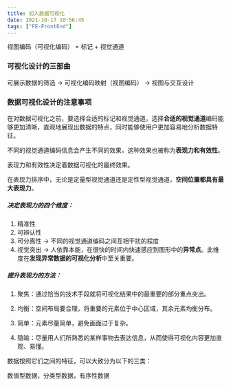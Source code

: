```yaml
---
title: 初入数据可视化
date: 2021-10-17 10:56:45
tags: ["FE-FrontEnd"]
---
```


视图编码（可视化编码） = 标记 + 视觉通道



### 可视化设计的三部曲

可展示数据的筛选 -> 可视化编码映射（视图编码） -> 视图与交互设计





### 数据可视化设计的注意事项

在对数据可视化之前，要选择合适的标记和视觉通道，选择**合适的视觉通道**编码能够更加清晰，直观地展现出数据的特点，同时能够使用户更加容易地分析数据特征。

不同的视觉通道编码信息会产生不同的效果，这种效果也被称为**表现力和有效性**。

表现力和有效性决定着数据可视化的最终效果。

在表现力排序中，无论是定量型视觉通道还是定性型视觉通道，**空间位置都具有最大表现力**。

##### 决定表现力的四个维度：

1. 精准性
2. 可辨认性
3. 可分离性 -> 不同的视觉通道编码之间互相干扰的程度
4. 视觉突出 -> 人依靠本能，在很快的时间内快速感应到图形中的**异常点**。此维度在**发现异常数据的可视化分析**中至关重要。

##### 提升表现力的方法：

1. 聚焦：通过恰当的技术手段就将可视化结果中的最重要的部分重点突出。

2. 均衡：空间布局要合理，将重要的元素位于中心区域，其余元素均衡分布。

3. 简单：元素尽量简单，避免画面过于复杂。

4. 隐喻：尽量用人们所熟悉的某样事物去表达信息，从而使得可视化内容更加直观、易懂。







数据按照它们之间的特征，可以大致分为以下的三类：

数值型数据，分类型数据，有序性数据
